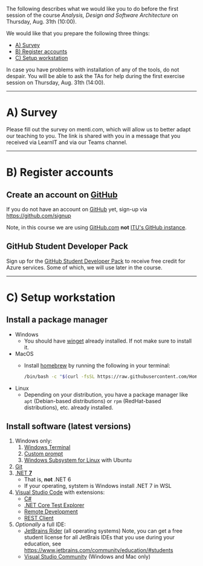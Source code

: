 The following describes what we would like you to do before the first session of the course _Analysis, Design and Software Architecture_ on Thursday, Aug. 31th (10:00).

We would like that you prepare the following three things:

  * [A) Survey](#A-survey)
  * [B) Register accounts](#B-register-accounts)
  * [C) Setup workstation](#C-setup-workstation)

In case you have problems with installation of any of the tools, do not despair.
You will be able to ask the TAs for help during the first exercise session on Thursday, Aug. 31th (14:00).

-------------------------------------------------------------------------------

# A) Survey

Please fill out the survey on menti.com, which will allow us to better adapt our teaching to you.
The link is shared with you in a message that you received via LearnIT and via our Teams channel.

-------------------------------------------------------------------------------

# B) Register accounts

## Create an account on [GitHub](https://github.com)

If you do not have an account on [GitHub](https://github.com) yet, sign-up via https://github.com/signup

Note, in this course we are using [GitHub.com](https://github.com) **not** [ITU's GitHub instance](https://github.itu.dk/).


## GitHub Student Developer Pack

Sign up for the [GitHub Student Developer Pack](https://education.github.com/experiences/virtual_event_kit) to receive free credit for Azure services.
Some of which, we will use later in the course.


--------------------------------------------------------------------------------

# C) Setup workstation

## Install a package manager

- Windows
  - You should have [winget](https://docs.microsoft.com/en-us/windows/package-manager/winget/) already installed. If not make sure to install it.
- MacOS
  - Install [homebrew](https://brew.sh/) by running the following in your terminal:

    ```bash
    /bin/bash -c "$(curl -fsSL https://raw.githubusercontent.com/Homebrew/install/HEAD/install.sh)"
    ```
- Linux
  - Depending on your distribution, you have a package manager like `apt` (Debian-based distributions) or `rpm` (RedHat-based distributions), etc. already installed.

## Install software (latest versions)

1. Windows only:
    1. [Windows Terminal](https://docs.microsoft.com/en-us/windows/terminal/)
    2. [Custom prompt](https://docs.microsoft.com/en-us/windows/terminal/tutorials/custom-prompt-setup)
    3. [Windows Subsystem for Linux](https://docs.microsoft.com/en-us/windows/wsl/) with Ubuntu
2. [Git](https://git-scm.com/downloads)
3. [.NET **7**](https://dotnet.microsoft.com/en-us/download/dotnet/7.0)
    - That is, **not** .NET 6
    - If your operating, sytstem is Windows install .NET 7 in WSL
4. [Visual Studio Code](https://code.visualstudio.com/Download) with extensions:
    - [C#](https://marketplace.visualstudio.com/items?itemName=ms-dotnettools.csharp)
    - [.NET Core Test Explorer](https://marketplace.visualstudio.com/items?itemName=formulahendry.dotnet-test-explorer)
    - [Remote Development](https://marketplace.visualstudio.com/items?itemName=ms-vscode-remote.vscode-remote-extensionpack)
    - [REST Client](https://marketplace.visualstudio.com/items?itemName=humao.rest-client)
5. *Optionally* a full IDE:
    - [JetBrains Rider](https://www.jetbrains.com/rider/) (all operating systems) Note, you can get a free student license for all JetBrais IDEs that you use during your education, see <https://www.jetbrains.com/community/education/#students>
    - [Visual Studio Community](https://visualstudio.microsoft.com/downloads/) (Windows and Mac only)
